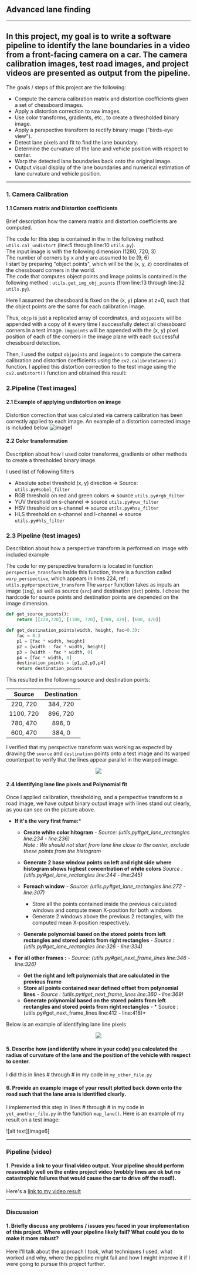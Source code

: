 ## Advanced lane finding  
---
In this project, my goal is to write a software pipeline to identify the
lane boundaries in a video from a front-facing camera on a car. 
The camera calibration images, test road images, and project videos are presented as output from the pipeline.
---

The goals / steps of this project are the following:

* Compute the camera calibration matrix and distortion coefficients given a set of chessboard images.
* Apply a distortion correction to raw images.
* Use color transforms, gradients, etc., to create a thresholded binary image.
* Apply a perspective transform to rectify binary image ("birds-eye view").
* Detect lane pixels and fit to find the lane boundary.
* Determine the curvature of the lane and vehicle position with respect to center.
* Warp the detected lane boundaries back onto the original image.
* Output visual display of the lane boundaries and numerical estimation of lane curvature and vehicle position.

[//]: # (Image References)
[image1]: ./documentation/distortion.png "Undistorted"
[image2]: ./documentation/image_processing.jpg "Image processing"
[image3]: ./documentation/filters.jpg "Image processing"
[image4]: ./documentation/perspective.jpg "Image Transformation"
[image5]: ./documentation/lane_find.jpg "Finding Lane lines"
[image5]: ./documentation/transformation.jpg "Image Transformation"

---

### 1. Camera Calibration

#### 1.1 Camera matrix and Distortion coefficients
Brief description how the camera matrix and distortion coefficients are computed. 

The code for this step is contained in the in the following method: `utils.cal_undistort` (line:5 through line:10 `utils.py`).  
The input image is with the following dimension (1280, 720, 3)  
The number of corners by x and y are assumed to be (9, 6)  
I start by preparing "object points", which will be the (x, y, z) coordinates of the chessboard corners in the world.  
The code that computes object points and image points is contained in the following method : `utils.get_img_obj_points` (from line:13 through line:32 `utils.py`).  

Here I assumed the chessboard is fixed on the (x, y) plane at z=0, such that the object points are the same for each calibration image.  

Thus, `objp` is just a replicated array of coordinates, and `objpoints` will be appended with a copy of it every time I successfully detect all chessboard corners in a test image.  `imgpoints` will be appended with the (x, y) pixel position of each of the corners in the image plane with each successful chessboard detection.  

Then, I used the output `objpoints` and `imgpoints` to compute the camera calibration and distortion coefficients using the `cv2.calibrateCamera()` function.  I applied this distortion correction to the test image using the `cv2.undistort()` function and obtained this result:  


### 2.Pipeline (Test images)

#### 2.1 Example of applying undistortion on image
Distortion correction that was calculated via camera calibration has been correctly applied to each image. An example of a distortion corrected image is included below
![image1]


#### 2.2 Color transformation
Description about how I used color transforms, gradients or other methods to create a thresholded binary image. 

I used list of following filters 
* Absolute sobel threshold (x, y) direction  =>  Source:  `utils.py#sobel_filter` 
* RGB threshold on red and green colors => source `utils.py#rgb_filter` 
* YUV threshold on s-channel => source `utils.py#yuv_filter` 
* HSV threshold on s-channel => source `utils.py#hsv_filter`
* HLS threshold on s-channel and l-channel => source `utils.py#hls_filter`

### 2.3 Pipeline (test images)
Describtion about how a perspective transform is performed on image with included example

The code for my perspective transform is located in function `perspective_transform`
Inside this function, there is a function called `warp_perspective`, which appears in lines 224, ref : `utils.py#perspective_transform`  The `warper` function takes as inputs an image (`img`), as well as source (`src`) and destination (`dst`) points.  I chose the hardcode for source points and destination points are depended on the image dimension.

```python
def get_source_points():
    return [[220,720], [1100, 720], [780, 470], [600, 470]]

def get_destination_points(width, height, fac=0.3):
    fac = 0.3
    p1 = [fac * width, height]
    p2 = [width - fac * width, height]
    p3 = [width - fac * width, 0]
    p4 = [fac * width, 0]
    destination_points = [p1,p2,p3,p4]
    return destination_points
```

This resulted in the following source and destination points:

| Source        | Destination   | 
|:-------------:|:-------------:| 
| 220, 720      | 384, 720        | 
| 1100, 720      | 896, 720      |
| 780, 470     | 896, 0      |
| 600, 470      | 384, 0        |

I verified that my perspective transform was working as expected by drawing the `source` and `destination` points onto a test image and its warped counterpart to verify that the lines appear parallel in the warped image.


<p align="center"> 
<img src="./documentation/perspective.jpg">
</p>


#### 2.4 Identifying lane line pixels and Polynomial fit

Once I applied calibration, thresholding, and a perspective transform to a road image, we have output binary output image with lines stand out clearly, as you can see on the picture above. 


* **If it's the very first frame:***
    * **Create white color hitogram** - *Source: (utils.py#get_lane_rectangles line:234 - line:236)*     
    *Note : We should not start from lane line close to the center, exclude these points from the histogram* 
    * **Generate 2 base window  points on left and right side where histogram 
      shows highest concentration of white colors** *Source : (utils.py#get_lane_rectangles line:244 - line:245)*  
    * **Foreach window** - *Source: (utils.py#get_lane_rectangles line:272 - line:307)*     
        * Store all the points contained inside the previous calculated windows and compute mean X-position for both windows 
        * Generate 2 windows аbove the previous 2 rectangles, with the computed mean X-position respectively.  
        
    * **Generate polynomial based on the stored points from left rectangles and stored points from right rectangles** - *Source : (utils.py#get_lane_rectangles line:326 - line:334)*     


* **For all other frames :** - *Source: (utils.py#get_next_frame_lines line:346 - line:326)*   
    * **Get the right and left polynomials that are calculated in the previous frame**
    *  **Store all points contained near defined offset from polynomial lines** - *Source : (utils.py#get_next_frame_lines line:360 - line:369)*
    *  **Generate polynomial based on the stored points from left rectangles and stored points from right rectangles** - * Source :(utils.py#get_next_frame_lines line:412 - line:418)*

Below is an example of identifying lane line pixels  

<p align="center"> 
<img src="./documentation/lane_find.jpg">
</p>


#### 5. Describe how (and identify where in your code) you calculated the radius of curvature of the lane and the position of the vehicle with respect to center.

I did this in lines # through # in my code in `my_other_file.py`

#### 6. Provide an example image of your result plotted back down onto the road such that the lane area is identified clearly.

I implemented this step in lines # through # in my code in `yet_another_file.py` in the function `map_lane()`.  Here is an example of my result on a test image:

![alt text][image6]

---

### Pipeline (video)

#### 1. Provide a link to your final video output.  Your pipeline should perform reasonably well on the entire project video (wobbly lines are ok but no catastrophic failures that would cause the car to drive off the road!).

Here's a [link to my video result](./project_video.mp4)

---

### Discussion

#### 1. Briefly discuss any problems / issues you faced in your implementation of this project.  Where will your pipeline likely fail?  What could you do to make it more robust?

Here I'll talk about the approach I took, what techniques I used, what worked and why, where the pipeline might fail and how I might improve it if I were going to pursue this project further.  
